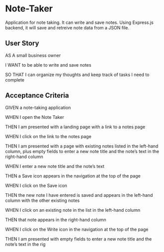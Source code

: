 # Note-Taker
Application for note taking. It can write and save notes. Using Express.js backend, it will save and retreive note data from a JSON file. 


## User Story
AS A small business owner

I WANT to be able to write and save notes

SO THAT I can organize my thoughts and keep track of tasks I need to complete

## Acceptance Criteria
GIVEN a note-taking application

WHEN I open the Note Taker 

THEN I am presented with a landing page with a link to a notes page

WHEN I click on the link to the notes page

THEN I am presented with a page with existing notes listed in the left-hand column, plus empty fields to enter a new note title and the note’s text in the right-hand column

WHEN I enter a new note title and the note’s text

THEN a Save icon appears in the navigation at the top of the page

WHEN I click on the Save icon

THEN the new note I have entered is saved and appears in the left-hand column with the other existing notes

WHEN I click on an existing note in the list in the left-hand column

THEN that note appears in the right-hand column

WHEN I click on the Write icon in the navigation at the top of the page

THEN I am presented with empty fields to enter a new note title and the note’s text in the rig